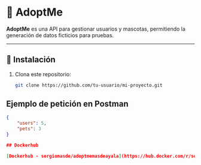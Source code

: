 # 🐾 AdoptMe

**AdoptMe** es una API para gestionar usuarios y mascotas, permitiendo la generación de datos ficticios para pruebas.

---

## 🚀 Instalación

1. Clona este repositorio:
   ```bash
   git clone https://github.com/tu-usuario/mi-proyecto.git

## Ejemplo de petición en Postman

```json
{
    "users": 5,
    "pets": 3
}

## Dockerhub

[Dockerhub - sergiomasde/adoptmemasdeayala](https://hub.docker.com/r/sergiomasde/adoptmemasdeayala)